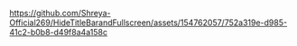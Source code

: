 

https://github.com/Shreya-Official269/HideTitleBarandFullscreen/assets/154762057/752a319e-d985-41c2-b0b8-d49f8a4a158c

